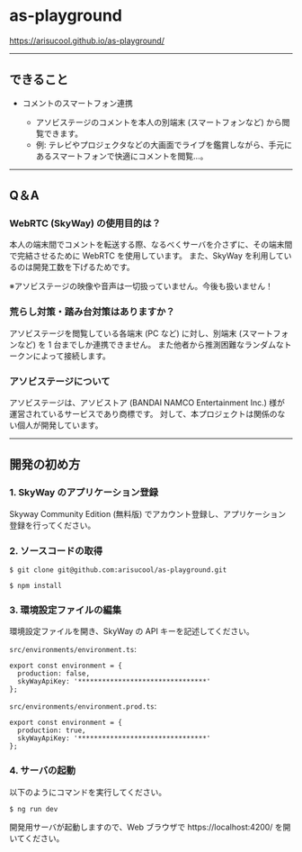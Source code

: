 # as-playground

https://arisucool.github.io/as-playground/

---

## できること

- コメントのスマートフォン連携

  - アソビステージのコメントを本人の別端末 (スマートフォンなど) から閲覧できます。
  - 例: テレビやプロジェクタなどの大画面でライブを鑑賞しながら、手元にあるスマートフォンで快適にコメントを閲覧...。

---

## Q＆A

### WebRTC (SkyWay) の使用目的は？

本人の端末間でコメントを転送する際、なるべくサーバを介さずに、その端末間で完結させるために WebRTC を使用しています。
また、SkyWay を利用しているのは開発工数を下げるためです。

※アソビステージの映像や音声は一切扱っていません。今後も扱いません！

### 荒らし対策・踏み台対策はありますか？

アソビステージを閲覧している各端末 (PC など) に対し、別端末 (スマートフォンなど) を 1 台までしか連携できません。
また他者から推測困難なランダムなトークンによって接続します。

### アソビステージについて

アソビステージは、アソビストア (BANDAI NAMCO Entertainment Inc.) 様が運営されているサービスであり商標です。
対して、本プロジェクトは関係のない個人が開発しています。

---

## 開発の初め方

### 1. SkyWay のアプリケーション登録

Skyway Community Edition (無料版) でアカウント登録し、アプリケーション登録を行ってください。

### 2. ソースコードの取得

```
$ git clone git@github.com:arisucool/as-playground.git

$ npm install
```

### 3. 環境設定ファイルの編集

環境設定ファイルを開き、SkyWay の API キーを記述してください。

`src/environments/environment.ts`:

```
export const environment = {
  production: false,
  skyWayApiKey: '********************************'
};
```

`src/environments/environment.prod.ts`:

```
export const environment = {
  production: true,
  skyWayApiKey: '********************************'
};
```

### 4. サーバの起動

以下のようにコマンドを実行してください。

```
$ ng run dev
```

開発用サーバが起動しますので、Web ブラウザで https://localhost:4200/ を開いてください。
